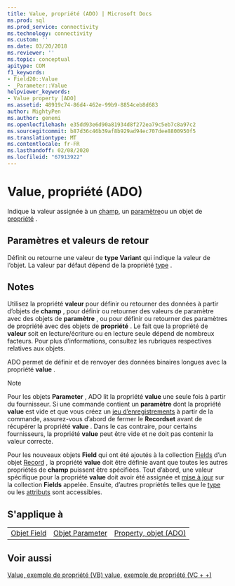 ```yaml
---
title: Value, propriété (ADO) | Microsoft Docs
ms.prod: sql
ms.prod_service: connectivity
ms.technology: connectivity
ms.custom: ''
ms.date: 03/20/2018
ms.reviewer: ''
ms.topic: conceptual
apitype: COM
f1_keywords:
- Field20::Value
- _Parameter::Value
helpviewer_keywords:
- Value property [ADO]
ms.assetid: 48919c74-86d4-462e-99b9-8854ceb8d683
author: MightyPen
ms.author: genemi
ms.openlocfilehash: e35dd93e6d90a81934d8f272ea79c5eb7c8a97c2
ms.sourcegitcommit: b87d36c46b39af8b929ad94ec707dee8800950f5
ms.translationtype: MT
ms.contentlocale: fr-FR
ms.lasthandoff: 02/08/2020
ms.locfileid: "67913922"
---
```

# <a name="value-property-ado"></a>Value, propriété (ADO)

Indique la valeur assignée à un [champ](../../../ado/reference/ado-api/field-object.md), un [paramètre](../../../ado/reference/ado-api/parameter-object.md)ou un objet de [propriété](../../../ado/reference/ado-api/property-object-ado.md) .
  
## <a name="settings-and-return-values"></a>Paramètres et valeurs de retour

Définit ou retourne une valeur de **type Variant** qui indique la valeur de l’objet. La valeur par défaut dépend de la propriété [type](../../../ado/reference/ado-api/type-property-ado.md) .
  
## <a name="remarks"></a>Notes

Utilisez la propriété **valeur** pour définir ou retourner des données à partir d’objets de **champ** , pour définir ou retourner des valeurs de paramètre avec des objets de **paramètre** , ou pour définir ou retourner des paramètres de propriété avec des objets de **propriété** . Le fait que la propriété de **valeur** soit en lecture/écriture ou en lecture seule dépend de nombreux facteurs. Pour plus d’informations, consultez les rubriques respectives relatives aux objets.

ADO permet de définir et de renvoyer des données binaires longues avec la propriété **value** .
  
> [!NOTE]
> Pour les objets **Parameter** , ADO lit la propriété **value** une seule fois à partir du fournisseur. Si une commande contient un **paramètre** dont la propriété **value** est vide et que vous créez un [jeu d’enregistrements](../../../ado/reference/ado-api/recordset-object-ado.md) à partir de la commande, assurez-vous d’abord de fermer le **Recordset** avant de récupérer la propriété **value** . Dans le cas contraire, pour certains fournisseurs, la propriété **value** peut être vide et ne doit pas contenir la valeur correcte.
> 
> Pour les nouveaux objets **Field** qui ont été ajoutés à la collection [Fields](../../../ado/reference/ado-api/fields-collection-ado.md) d’un objet [Record](../../../ado/reference/ado-api/record-object-ado.md) , la propriété **value** doit être définie avant que toutes les autres propriétés de **champ** puissent être spécifiées. Tout d’abord, une valeur spécifique pour la propriété **value** doit avoir été assignée et [mise à jour](../../../ado/reference/ado-api/update-method.md) sur la collection **Fields** appelée. Ensuite, d’autres propriétés telles que le [type](../../../ado/reference/ado-api/type-property-ado.md) ou les [attributs](../../../ado/reference/ado-api/attributes-property-ado.md) sont accessibles.
  
## <a name="applies-to"></a>S'applique à
  
||||  
|-|-|-|  
|[Objet Field](../../../ado/reference/ado-api/field-object.md)|[Objet Parameter](../../../ado/reference/ado-api/parameter-object.md)|[Property, objet (ADO)](../../../ado/reference/ado-api/property-object-ado.md)|
  
## <a name="see-also"></a>Voir aussi

[Value, exemple de propriété (VB) value,](../../../ado/reference/ado-api/value-property-example-vb.md)
[exemple de propriété (VC + +)](../../../ado/reference/ado-api/value-property-example-vc.md) 
